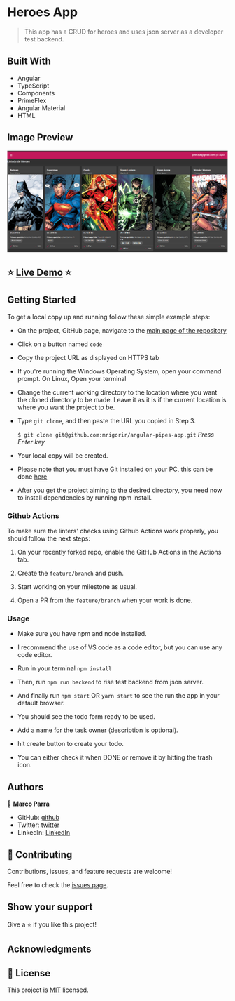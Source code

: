 # Heroes App

> This app has a CRUD for heroes and uses json server as a developer test backend.


## Built With

- Angular
- TypeScript
- Components
- PrimeFlex
- Angular Material
- HTML

## Image Preview
![Screenshot Main Page](./src/assets/images/capture.png)

## :star: [Live Demo]() :star:


## Getting Started

To get a local copy up and running follow these simple example steps:

- On the project, GitHub page, navigate to the [main page of the repository](https://github.com/mrigorir/angular-pipes-app)

- Click on a button named `code`

- Copy the project URL as displayed on HTTPS tab

- If you're running the Windows Operating System, open your command prompt. On Linux, Open your terminal

- Change the current working directory to the location where you want the cloned directory to be made. Leave it as it is if the current location is where you want the project to be.

- Type `git clone`, and then paste the URL you copied in Step 3.<br>

  `$ git clone git@github.com:mrigorir/angular-pipes-app.git` <em>Press Enter key</em><br>

- Your local copy will be created.

- Please note that you must have Git installed on your PC, this can be done [here](https://gist.github.com/derhuerst/1b15ff4652a867391f03)

- After you get the project aiming to the desired directory, you need now to install dependencies by running npm install.


### Github Actions

To make sure the linters' checks using Github Actions work properly, you should follow the next steps:

1. On your recently forked repo, enable the GitHub Actions in the Actions tab.
   
2. Create the `feature/branch` and push.
   
3. Start working on your milestone as usual.
   
4. Open a PR from the `feature/branch` when your work is done.

### Usage 

- Make sure you have npm and node installed.

- I recommend the use of VS code as a code editor, but you can use any code editor.

- Run in your terminal `npm install`

- Then, run `npm run backend` to rise test backend from json server.

- And finally run `npm start` OR `yarn start` to see the run the app in your default browser.

- You should see the todo form ready to be used.

- Add a name for the task owner (description is optional).

- hit create button to create your todo.

- You can either check it when DONE or remove it by hitting the trash icon.


## Authors

👤 **Marco Parra**

- GitHub: [github](https://github.com/mrigorir)
- Twitter: [twitter](https://twitter.com/marcoparra311)
- LinkedIn: [LinkedIn](https://www.linkedin.com/in/marco-alonso-parra/)


## 🤝 Contributing

Contributions, issues, and feature requests are welcome!

Feel free to check the [issues page](issues/).

## Show your support

Give a ⭐️ if you like this project!

## Acknowledgments
  

## 📝 License

This project is [MIT](lic.url) licensed.
